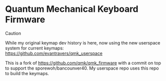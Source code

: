# Quantum Mechanical Keyboard Firmware

> [!CAUTION]
> While my original keymap dev history is here, now using the new userspace system for current keymaps: https://github.com/evantravers/qmk_userspace

This is a fork of https://github.com/qmk/qmk_firmware with a commit on top to support the sporewoh/bancounver40. My userspace repo uses this repo to build the keymaps.

